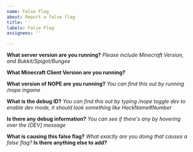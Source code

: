 ```yaml
---
name: False Flag
about: Report a false flag
title: ''
labels: False Flag
assignees: ''

---
```


**What server version are you running?**
_Please include Minecraft Version, and Bukkit/Spigot/Bungee_

**What Minecraft Client Version are you running?**

**What version of NOPE are you running?**
_You can find this out by running /nope ingame_

**What is the debug ID?**
_You can find this out by typing /nope toggle dev to enable dev mode, it should look something like HackName#Number_

**Is there any debug information?**
_You can see if there's any by hovering over the [DEV] message_

**What is causing this false flag?**
_What exactly are you doing that causes a false flag?_
**Is there anything else to add?**
